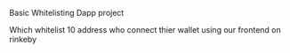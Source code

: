 Basic Whitelisting Dapp project

Which whitelist 10 address who connect thier wallet using our frontend on rinkeby
